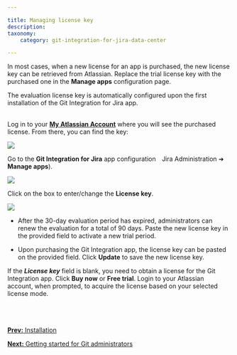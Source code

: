 ```yaml
---

title: Managing license key
description:
taxonomy:
    category: git-integration-for-jira-data-center

---
```


In most cases, when a new license for an app is purchased, the new license key can be retrieved from Atlassian. Replace the trial license key with the purchased one in the **Manage apps** configuration page.

<div class="bbb-callout bbb--info">
    <div class="irow">
    <div class="ilogobox">
        <span class="logoimg"></span>
    </div>
    <div class="imsgbox">
        The evaluation license key is automatically configured upon the first installation of the Git Integration for Jira app.
    </div>
    </div>
</div>
<br>

Log in to your [**My Atlassian Account**](https://my.atlassian.com/) where you will see the purchased license. From there, you can find the key:

![](/wp-content/uploads/gij-docs-manage-license-key-my-atlassian-sample-c.png)

Go to the **Git Integration for Jira** app configuration <img src='/wp-content/uploads/gij-jira-sys-admin-icon.png' style='margin: 0 3px;' alt='' /> Jira Administration ➜ **Manage apps**).

![](/wp-content/uploads/gij-docs-manage-license-key-update-key-c.png)

Click on the box to enter/change the **License key**.

![](/wp-content/uploads/gij-docs-manage-license-key-add-new-key.png)

*   After the 30-day evaluation period has expired, administrators can renew the evaluation for a total of 90 days. Paste the new license key in the provided field to activate a new trial period.

*   Upon purchasing the Git Integration app, the license key can be pasted on the provided field. Click **Update** to save the new license key.

<div class="bbb-callout bbb--tip">
    <div class="irow">
    <div class="ilogobox">
        <span class="logoimg"></span>
    </div>
    <div class="imsgbox">
        If the <i><b>License key</b></i> field is blank, you need to obtain a license for the Git Integration app. Click <b>Buy now</b> or <b>Free trial</b>. Login to your Atlassian account, when prompted, to acquire the license based on your selected license mode.
    </div>
    </div>
</div>
<br>

<br>
<br>

[**Prev:** Installation](/git-integration-for-jira-data-center/installation-gij-self-managed)

[**Next:** Getting started for Git administrators](/git-integration-for-jira-data-center/getting-started-for-git-administrators-gij-self-managed)



